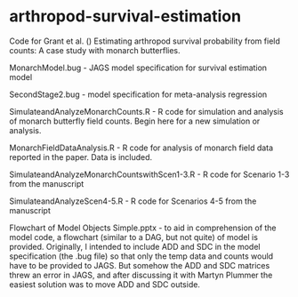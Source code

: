 # arthropod-survival-estimation

Code for Grant et al. () Estimating arthropod survival probability from field counts:  A case study with monarch butterflies.

MonarchModel.bug - JAGS model specification for survival estimation model

SecondStage2.bug - model specification for meta-analysis regression

SimulateandAnalyzeMonarchCounts.R - R code for simulation and analysis of monarch butterfly field counts.  Begin here for a new simulation or analysis.  

MonarchFieldDataAnalysis.R - R code for analysis of monarch field data reported in the paper.  Data is included.  

SimulateandAnalyzeMonarchCountswithScen1-3.R - R code for Scenario 1-3 from the manuscript

SimulateandAnalyzeScen4-5.R - R code for Scenarios 4-5 from the manuscript

Flowchart of Model Objects Simple.pptx - to aid in comprehension of the model code, a flowchart (similar to a DAG, but not quite) of model is provided.  Originally, I intended to include ADD and SDC in the model specification (the .bug file) so that only the temp data and counts would have to be provided to JAGS.  But somehow the ADD and SDC matrices threw an error in JAGS, and after discussing it with Martyn Plummer the easiest solution was to move ADD and SDC outside.  
